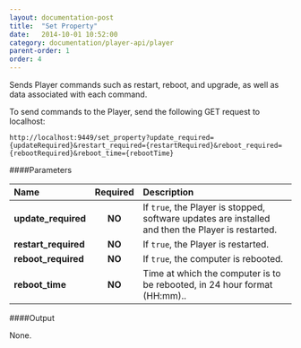 ```yaml
---
layout: documentation-post
title:  "Set Property"
date:   2014-10-01 10:52:00
category: documentation/player-api/player
parent-order: 1
order: 4
---
```


Sends Player commands such as restart, reboot, and upgrade, as well as data associated with each command.

To send commands to the Player, send the following GET request to localhost:

`http://localhost:9449/set_property?update_required={updateRequired}&restart_required={restartRequired}&reboot_required={rebootRequired}&reboot_time={rebootTime}`

####Parameters

| Name    | Required | Description |
|:--------|:--------:|:------------|
| **update_required**  |  **NO**  | If `true`, the Player is stopped, software updates are installed and then the Player is restarted. |
| **restart_required**  |  **NO**  | If `true`, the Player is restarted. |
| **reboot_required**  |  **NO** | If `true`, the computer is rebooted. |
| **reboot_time**  |  **NO** | Time at which the computer is to be rebooted, in 24 hour format (HH:mm).. |


####Output

None.
